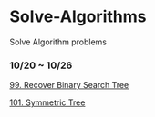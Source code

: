 # Solve-Algorithms
Solve Algorithm problems



### 10/20 ~ 10/26

[99. Recover Binary Search Tree](https://leetcode.com/problems/recover-binary-search-tree/)

[101. Symmetric Tree](https://leetcode.com/problems/symmetric-tree/)
